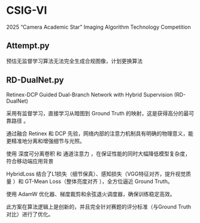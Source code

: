 # CSIG-VI

2025 “Camera Academic Star” Imaging Algorithm Technology Competition

## Attempt.py

预估无监督学习算法无法完全生成合规图像，计划更换算法

## RD-DualNet.py

Retinex-DCP Guided Dual-Branch Network with Hybrid Supervision (RD-DualNet)

采用有监督学习，直接学习从暗图到 Ground Truth 的映射，这是获得高分的最可靠路径 。

通过融合 Retinex 和 DCP 先验，网络内部的注意力机制具有明确的物理意义，能更精准地分离和增强细节与光照。

使用 深度可分离卷积 和 通道注意力 ，在保证性能的同时大幅降低模型复杂度，符合移动端应用背景 

HybridLoss 结合了L1损失（细节保真）、感知损失（VGG特征对齐，提升视觉质量 ）和 GT-Mean Loss（整体亮度对齐 ），全方位逼近 Ground Truth。

使用 AdamW 优化器、梯度裁剪和余弦退火调度器，确保训练稳定高效。

此方案在算法逻辑上是创新的，并且完全针对赛题的评分标准（与Ground Truth对比）进行了优化。